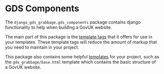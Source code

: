 # GDS Components

The `django_gds_grabbage.gds_components` package contains django functionality to help when building a GovUK website.

The main part of this package is the [template tags](./template-tags/index.md) that it offers for use in your templates. These template tags will reduce the amount of markup that you need to maintain in your project.

This package also contains some helpful [templates](./templates/index.md) for your project, such as the `gds_grabbage/base.html` template which contains the basic structure of a GovUK website.
